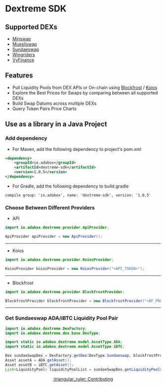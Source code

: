 # Dextreme SDK

## Supported DEXs
- [Minswap](https://app.minswap.org/)
- [Muesliswap](https://muesliswap.com/)
- [Sundaeswap](https://sundae.fi/)
- [Wingriders](https://app.wingriders.com/)
- [VyFinance](https://vyfi.io/)

## Features
- Pull Liquidity Pools from DEX APIs or On-chain using [Blockfrost](https://blockfrost.io/) / [Koios](https://www.koios.rest/)
- Explore the Best Prices for Swaps by comparing between all supported DEXs 
- Build Swap Datums across multiple DEXs
- Query Token Pairs Price Charts

## Use as a library in a Java Project

### Add dependency

- For Maven, add the following dependency to project's pom.xml
```xml
<dependency>
    <groupId>io.adabox</groupId>
    <artifactId>dextreme-sdk</artifactId>
    <version>1.0.5</version>
</dependency>
```

- For Gradle, add the following dependency to build.gradle
```
compile group: 'io.adabox', name: 'dextreme-sdk', version: '1.0.5'
```

### Choose Between Different Providers

- API

```java
import io.adabox.dextreme.provider.ApiProvider;

ApiProvider apiProvider = new ApiProvider(); 
```
<hr>

- Koios
```java
import io.adabox.dextreme.provider.KoiosProvider;

KoiosProvider koiosProvider = new KoiosProvider("<API_TOKEN>"); 
```
<hr>

- Blockfrost

```java
import io.adabox.dextreme.provider.BlockfrostProvider;

BlockfrostProvider blockfrostProvider = new BlockfrostProvider("<BF_PROJECT_ID>"); 
```
<hr>

### Get Sundaeswap ADA/iBTC Liquidity Pool Pair

```java
import io.adabox.dextreme.DexFactory;
import io.adabox.dextreme.dex.base.DexType;

import static io.adabox.dextreme.model.AssetType.ADA;
import static io.adabox.dextreme.model.AssetType.iBTC;

Dex sundaeSwapDex = DexFactory.getDex(DexType.Sundaeswap, blockfrostProvider);
Asset assetA = ADA.getAsset();
Asset assetB = iBTC.getAsset();
List<LiquidityPool> liquidityPoolList = sundaeSwapDex.getLiquidityPools(assetA, assetB);
```

<p style="text-align: center">
    <a href="CONTRIBUTING.md">:triangular_ruler: Contributing</a>
</p>